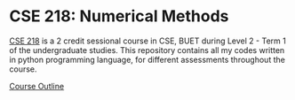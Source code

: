 # CSE 218: Numerical Methods
[CSE 218](https://cse.buet.ac.bd/studies/course_detail/CSE218) is a 2 credit sessional course in CSE, BUET during Level 2 - Term 1 of the undergraduate studies. This repository contains all my codes written in python programming language, for different assessments throughout the course.

[Course Outline](https://github.com/ishrak26/CSE-218-Assignments/blob/main/CSE218-course-outline.pdf)
